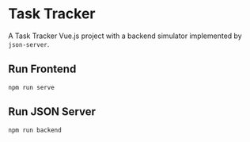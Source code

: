 # Task Tracker

A Task Tracker Vue.js project with a backend simulator implemented by `json-server`.

## Run Frontend
`npm run serve`

## Run JSON Server
`npm run backend`